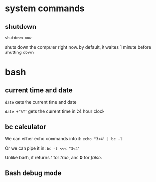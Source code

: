 # system commands

## shutdown

`shutdown now`

shuts down the computer right now.
by default, it waites 1 minute before shutting down

# bash

## current time and date

`date` gets the current time and date

`date +"%T"` gets the current time in 24 hour clock

## bc calculator

We can either echo commands into it: `echo "3<4" | bc -l`

Or we can pipe it in: `bc -l <<< "3<4"`

Unlike bash, it returns **1** for *true*, and **0** for *false*.

## Bash debug mode
